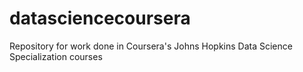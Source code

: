 # datasciencecoursera
Repository for work done in Coursera's Johns Hopkins Data Science Specialization courses
